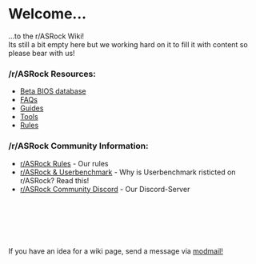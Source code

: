 # **Welcome...**  
...to the r/ASRock Wiki!  
Its still a bit empty here but we working hard on it to fill it with content so please bear with us!  

### /r/ASRock Resources:

* [Beta BIOS database](/r/ASRock/wiki/beta_bios)
* [FAQs](/r/ASRock/wiki/faq)
* [Guides](/r/ASRock/wiki/guides)
* [Tools](/r/ASRock/wiki/tools)
* [Rules](/r/ASRock/wiki/rules)


### /r/ASRock Community Information:

* [r/ASRock Rules](/r/ASRock/wiki/rules) - Our rules
* [r/ASRock & Userbenchmark](/r/ASRock/wiki/faq#wiki_r.2Fasrock_and_userbenchmark) - Why is Userbenchmark risticted on r/ASRock? Read this!
* [r/ASRock Community Discord](https://discord.gg/rFrMpxV) - Our Discord-Server

&#x200B;

&#x200B;

&#x200B;

If you have an idea for a wiki page, send a message via [modmail!](https://www.reddit.com/message/compose?to=%2Fr%2FASRock)